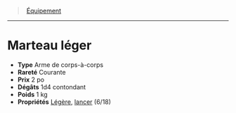 ﻿---
!EquipmentItem
Type: Arme de corps-à-corps
Price: 2 po
Weight: 1 kg
Rarity: Courante
Damages: 1d4 contondant
Properties: '[Légère](hd_weapons_legere.md), [lancer](hd_weapons_lancer.md) (6/18)'
Id: equipment_hd.md#marteau-léger
ParentLink: equipment_hd.md#Équipement
Name: Marteau léger
ParentName: Équipement
NameLevel: 1
Attributes: {}
AttributesDictionary: >+
  {}

---
> [Équipement](hd_equipment.md)

---

# Marteau léger

- **Type** Arme de corps-à-corps
- **Rareté** Courante
- **Prix** 2 po
- **Dégâts** 1d4 contondant
- **Poids** 1 kg
- **Propriétés** [Légère](hd_weapons_legere.md), [lancer](hd_weapons_lancer.md) (6/18)

